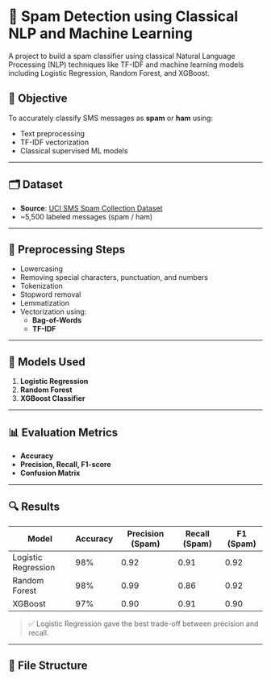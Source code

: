 # 📧 Spam Detection using Classical NLP and Machine Learning

A project to build a spam classifier using classical Natural Language Processing (NLP) techniques like TF-IDF and machine learning models including Logistic Regression, Random Forest, and XGBoost.

## 📌 Objective

To accurately classify SMS messages as **spam** or **ham** using:
- Text preprocessing
- TF-IDF vectorization
- Classical supervised ML models

---

## 🗂️ Dataset

- **Source**: [UCI SMS Spam Collection Dataset](https://archive.ics.uci.edu/ml/datasets/SMS+Spam+Collection)
- ~5,500 labeled messages (spam / ham)

---

## 🧪 Preprocessing Steps

- Lowercasing
- Removing special characters, punctuation, and numbers
- Tokenization
- Stopword removal
- Lemmatization
- Vectorization using:
  - **Bag-of-Words**
  - **TF-IDF**

---

## 🧠 Models Used

1. **Logistic Regression**
2. **Random Forest**
3. **XGBoost Classifier**

---

## 📊 Evaluation Metrics

- **Accuracy**
- **Precision, Recall, F1-score**
- **Confusion Matrix**

---

## 🔍 Results

| Model             | Accuracy | Precision (Spam) | Recall (Spam) | F1 (Spam) |
|------------------|----------|------------------|---------------|-----------|
| Logistic Regression | 98%     | 0.92             | 0.91          | 0.92      |
| Random Forest     | 98%     | 0.99             | 0.86          | 0.92      |
| XGBoost           | 97%     | 0.90             | 0.91          | 0.90      |

> ✅ Logistic Regression gave the best trade-off between precision and recall.

---

## 📁 File Structure


